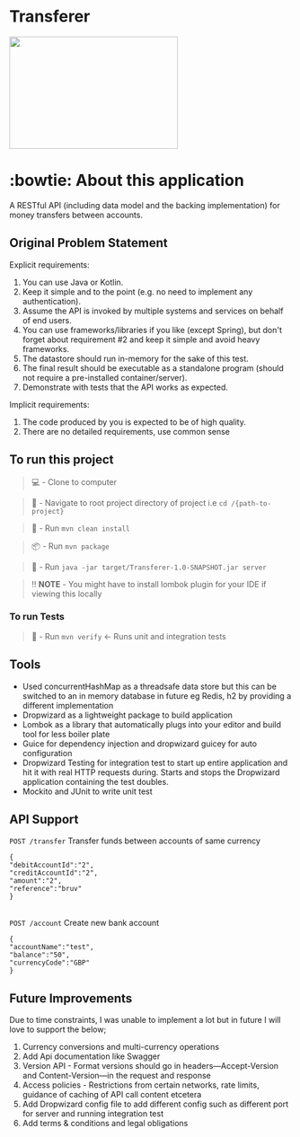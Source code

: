 # Transferer

<img src="https://i.imgur.com/Kqog97Y.jpg" width="300" height="200" />

#  :bowtie: About this application #
A RESTful API (including data model and the backing implementation) for money transfers between accounts.

##  Original Problem Statement ##
Explicit requirements:
1. You can use Java or Kotlin.
2. Keep it simple and to the point (e.g. no need to implement any authentication).
3. Assume the API is invoked by multiple systems and services on behalf of end users.
4. You can use frameworks/libraries if you like (except Spring), but don't forget about
requirement #2 and keep it simple and avoid heavy frameworks.
5. The datastore should run in-memory for the sake of this test.
6. The final result should be executable as a standalone program (should not require a
pre-installed container/server).
7. Demonstrate with tests that the API works as expected.

Implicit requirements:
1. The code produced by you is expected to be of high quality.
2. There are no detailed requirements, use common sense

##  To run this project ##

> :computer: -  Clone to computer

>  🧭 -  Navigate to root project directory of project i.e `cd /{path-to-project}`

> 🧹 -  Run `mvn clean install`

> :package: - Run  `mvn package`

> :runner: -  Run `java -jar target/Transferer-1.0-SNAPSHOT.jar server`

> :bangbang: **NOTE** -  You might have to install lombok plugin for your IDE if viewing this locally

###  To run Tests ###

> 🧹 -  Run `mvn verify` <- Runs unit and integration tests

##  Tools ##
- Used concurrentHashMap as a  threadsafe data store but this can be switched to an in memory database in future eg Redis, h2 by providing a different implementation
- Dropwizard as a lightweight package to build application
- Lombok as a library that automatically plugs into your editor and build tool for less boiler plate
- Guice for dependency injection and dropwizard guicey for auto configuration
- Dropwizard Testing for integration test to start up entire application and hit it with real HTTP requests during. Starts and stops the Dropwizard application containing the test doubles.
- Mockito and JUnit to write unit test

##  API Support ##
`POST /transfer`
Transfer funds between accounts of same currency
```
{
"debitAccountId":"2",
"creditAccountId":"2",
"amount":"2",
"reference":"bruv"
}
```
\
`POST /account`
Create new bank account
```
{
"accountName":"test",
"balance":"50",
"currencyCode":"GBP"
}
```

##  Future Improvements ##
Due to time constraints, I was unable to implement a lot but in future I will love to support the below;
1. Currency conversions and multi-currency operations
2. Add Api documentation like Swagger
3. Version API - Format versions should go in headers—Accept-Version and Content-Version—in the request and response
4. Access policies - Restrictions from certain networks, rate limits, guidance of caching of API call content
   etcetera
5. Add Dropwizard config file to add different config such as different port for server and running integration test
6. Add terms & conditions and legal obligations




